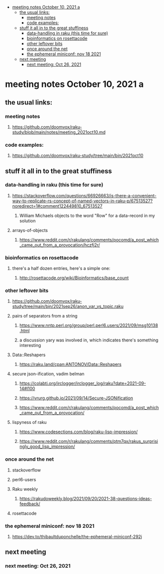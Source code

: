 - [meeting notes October 10, 2021                                      a](#org52f0ccd)
  - [the usual links:](#org610cd3b)
    - [meeting notes](#org5705c40)
    - [code examples:](#org09006f0)
  - [stuff it all in to the great stuffiness](#orgb424700)
    - [data-handling in raku (this time for sure)](#org60ee0b3)
    - [bioinformatics on rosettacode](#org6bbdd0b)
    - [other leftover bits](#orgf2f1f83)
    - [once around the net](#orgbd31017)
    - [the ephemeral miniconf: nov 18 2021](#org4ea7a9f)
  - [next meeting](#orgbf15d05)
    - [next meeting: Oct 26, 2021](#org5aa0510)


<a id="org52f0ccd"></a>

# meeting notes October 10, 2021                                      a


<a id="org610cd3b"></a>

## the usual links:


<a id="org5705c40"></a>

### meeting notes

1.  <https://github.com/doomvox/raku-study/blob/main/notes/meeting_2021oct10.md>


<a id="org09006f0"></a>

### code examples:

1.  <https://github.com/doomvox/raku-study/tree/main/bin/2021oct10>


<a id="orgb424700"></a>

## stuff it all in to the great stuffiness


<a id="org60ee0b3"></a>

### data-handling in raku (this time for sure)

1.  <https://stackoverflow.com/questions/66926663/is-there-a-convenient-way-to-replicate-rs-concept-of-named-vectors-in-raku-p/67513527?noredirect=1#comment122449810_67513527>

    1.  William Michaels objects to the word "Row" for a data-record in my solution

2.  arrays-of-objects

    1.  <https://www.reddit.com/r/rakulang/comments/pocomd/a_post_which_came_out_from_a_provocation/hczfj2r/>


<a id="org6bbdd0b"></a>

### bioinformatics on rosettacode

1.  there's a half dozen entries, here's a simple one:

    1.  <http://rosettacode.org/wiki/Bioinformatics/base_count>


<a id="orgf2f1f83"></a>

### other leftover bits

1.  <https://github.com/doomvox/raku-study/tree/main/bin/2021sep26/anon_var_vs_topic.raku>

2.  pairs of separators from a string

    1.  <https://www.nntp.perl.org/group/perl.perl6.users/2021/09/msg10138.html>
    
    2.  a discussion yary was involved in, which indicates there's something interesting

3.  Data::Reshapers

    1.  <https://raku.land/cpan:ANTONOV/Data::Reshapers>

4.  secure json-ification, vadim belman

    1.  <https://colabti.org/irclogger/irclogger_log/raku?date=2021-09-14#l100>
    
    2.  <https://vrurg.github.io/2021/09/14/Secure-JSONification>
    
    3.  <https://www.reddit.com/r/rakulang/comments/pocomd/a_post_which_came_out_from_a_provocation/>

5.  lispyness of raku

    1.  <https://www.codesections.com/blog/raku-lisp-impression/>
    
    2.  <https://www.reddit.com/r/rakulang/comments/ptm7qx/rakus_surprisingly_good_lisp_impression/>


<a id="orgbd31017"></a>

### once around the net

1.  stackoverflow

2.  perl6-users

3.  Raku weekly

    1.  <https://rakudoweekly.blog/2021/09/20/2021-38-questions-ideas-feedback/>

4.  rosettacode


<a id="org4ea7a9f"></a>

### the ephemeral miniconf: nov 18 2021

1.  <https://dev.to/thibaultduponchelle/the-ephemeral-miniconf-292j>


<a id="orgbf15d05"></a>

## next meeting


<a id="org5aa0510"></a>

### next meeting: Oct 26, 2021
